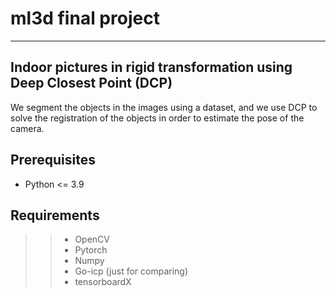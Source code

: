 # ml3d final project
---
## Indoor pictures in rigid transformation using Deep Closest Point (DCP)
We segment the objects in the images using a dataset, and we use DCP to solve the registration of the objects in order to estimate the pose of the camera.

## Prerequisites
- Python <= 3.9
## Requirements
>> - OpenCV
>> - Pytorch
>> - Numpy
>> - Go-icp (just for comparing)
>> - tensorboardX
